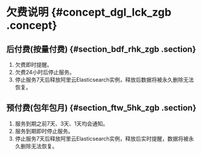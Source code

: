 # 欠费说明 {#concept_dgl_lck_zgb .concept}

## 后付费\(按量付费\) {#section_bdf_rhk_zgb .section}

1.  欠费即时提醒。
2.  欠费24小时后停止服务。
3.  停止服务7天后释放阿里云Elasticsearch实例，释放后数据将被永久删除无法恢复。

## 预付费\(包年包月\) {#section_ftw_5hk_zgb .section}

1.  服务到期之前7天、3天、1天均会通知。
2.  服务到期即时停止服务。
3.  停止服务7天后释放阿里云Elasticsearch实例，释放后实时提醒，数据将被永久删除无法恢复。

